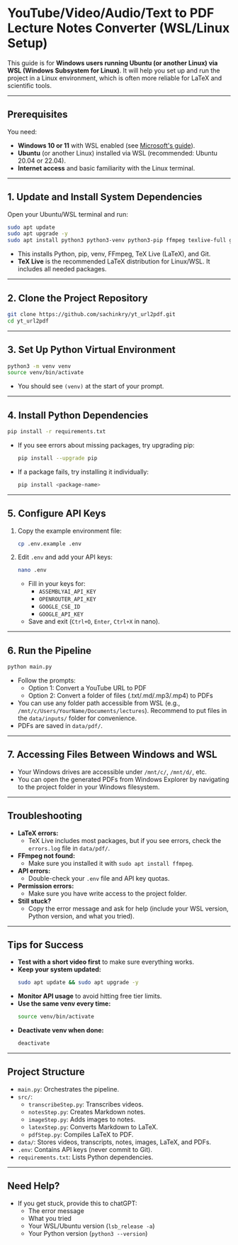 # YouTube/Video/Audio/Text to PDF Lecture Notes Converter (WSL/Linux Setup)

This guide is for **Windows users running Ubuntu (or another Linux) via WSL (Windows Subsystem for Linux)**. It will help you set up and run the project in a Linux environment, which is often more reliable for LaTeX and scientific tools.

---

## Prerequisites

You need:

- **Windows 10 or 11** with WSL enabled (see [Microsoft's guide](https://docs.microsoft.com/en-us/windows/wsl/install)).
- **Ubuntu** (or another Linux) installed via WSL (recommended: Ubuntu 20.04 or 22.04).
- **Internet access** and basic familiarity with the Linux terminal.

---

## 1. Update and Install System Dependencies

Open your Ubuntu/WSL terminal and run:

```bash
sudo apt update
sudo apt upgrade -y
sudo apt install python3 python3-venv python3-pip ffmpeg texlive-full git
```

- This installs Python, pip, venv, FFmpeg, TeX Live (LaTeX), and Git.
- **TeX Live** is the recommended LaTeX distribution for Linux/WSL. It includes all needed packages.

---

## 2. Clone the Project Repository

```bash
git clone https://github.com/sachinkry/yt_url2pdf.git
cd yt_url2pdf
```

---

## 3. Set Up Python Virtual Environment

```bash
python3 -m venv venv
source venv/bin/activate
```

- You should see `(venv)` at the start of your prompt.

---

## 4. Install Python Dependencies

```bash
pip install -r requirements.txt
```

- If you see errors about missing packages, try upgrading pip:
  ```bash
  pip install --upgrade pip
  ```
- If a package fails, try installing it individually:
  ```bash
  pip install <package-name>
  ```

---

## 5. Configure API Keys

1. Copy the example environment file:
   ```bash
   cp .env.example .env
   ```
2. Edit `.env` and add your API keys:
   ```bash
   nano .env
   ```
   - Fill in your keys for:
     - `ASSEMBLYAI_API_KEY`
     - `OPENROUTER_API_KEY`
     - `GOOGLE_CSE_ID`
     - `GOOGLE_API_KEY`
   - Save and exit (`Ctrl+O`, `Enter`, `Ctrl+X` in nano).

---

## 6. Run the Pipeline

```bash
python main.py
```

- Follow the prompts:
  - Option 1: Convert a YouTube URL to PDF
  - Option 2: Convert a folder of files (.txt/.md/.mp3/.mp4) to PDFs
- You can use any folder path accessible from WSL (e.g., `/mnt/c/Users/YourName/Documents/lectures`). Recommend to put files in the `data/inputs/` folder for convenience.
- PDFs are saved in `data/pdf/`.

---

## 7. Accessing Files Between Windows and WSL

- Your Windows drives are accessible under `/mnt/c/`, `/mnt/d/`, etc.
- You can open the generated PDFs from Windows Explorer by navigating to the project folder in your Windows filesystem.

---

## Troubleshooting

- **LaTeX errors:**
  - TeX Live includes most packages, but if you see errors, check the `errors.log` file in `data/pdf/`.
- **FFmpeg not found:**
  - Make sure you installed it with `sudo apt install ffmpeg`.
- **API errors:**
  - Double-check your `.env` file and API key quotas.
- **Permission errors:**
  - Make sure you have write access to the project folder.
- **Still stuck?**
  - Copy the error message and ask for help (include your WSL version, Python version, and what you tried).

---

## Tips for Success

- **Test with a short video first** to make sure everything works.
- **Keep your system updated:**
  ```bash
  sudo apt update && sudo apt upgrade -y
  ```
- **Monitor API usage** to avoid hitting free tier limits.
- **Use the same venv every time:**
  ```bash
  source venv/bin/activate
  ```
- **Deactivate venv when done:**
  ```bash
  deactivate
  ```

---

## Project Structure

- `main.py`: Orchestrates the pipeline.
- `src/`:
  - `transcribeStep.py`: Transcribes videos.
  - `notesStep.py`: Creates Markdown notes.
  - `imageStep.py`: Adds images to notes.
  - `latexStep.py`: Converts Markdown to LaTeX.
  - `pdfStep.py`: Compiles LaTeX to PDF.
- `data/`: Stores videos, transcripts, notes, images, LaTeX, and PDFs.
- `.env`: Contains API keys (never commit to Git).
- `requirements.txt`: Lists Python dependencies.

---

## Need Help?

- If you get stuck, provide this to chatGPT:
  - The error message
  - What you tried
  - Your WSL/Ubuntu version (`lsb_release -a`)
  - Your Python version (`python3 --version`)

